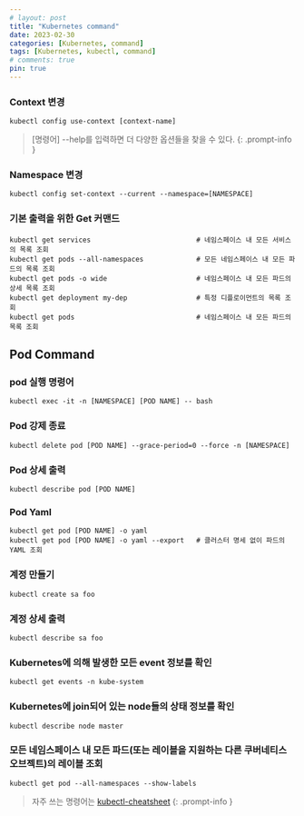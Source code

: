 ```yaml
---
# layout: post
title: "Kubernetes command"
date: 2023-02-30
categories: [Kubernetes, command]
tags: [Kubernetes, kubectl, command]
# comments: true
pin: true
---
```


### Context 변경
```
kubectl config use-context [context-name]
```

> [명령어] --help를 입력하면 더 다양한 옵션들을 찾을 수 있다.
{: .prompt-info }

### Namespace 변경
```
kubectl config set-context --current --namespace=[NAMESPACE]
```

### 기본 출력을 위한 Get 커맨드
```
kubectl get services                          # 네임스페이스 내 모든 서비스의 목록 조회
kubectl get pods --all-namespaces             # 모든 네임스페이스 내 모든 파드의 목록 조회
kubectl get pods -o wide                      # 네임스페이스 내 모든 파드의 상세 목록 조회
kubectl get deployment my-dep                 # 특정 디플로이먼트의 목록 조회
kubectl get pods                              # 네임스페이스 내 모든 파드의 목록 조회

```


## Pod Command
### pod 실행 명령어
```
kubectl exec -it -n [NAMESPACE] [POD NAME] -- bash
```

### Pod 강제 종료
```
kubectl delete pod [POD NAME] --grace-period=0 --force -n [NAMESPACE]
```

### Pod 상세 출력
```
kubectl describe pod [POD NAME]
```
### Pod Yaml
```
kubectl get pod [POD NAME] -o yaml
kubectl get pod [POD NAME] -o yaml --export   # 클러스터 명세 없이 파드의 YAML 조회
```





### 계정 만들기
```
kubectl create sa foo
```

### 계정 상세 출력
```
kubectl describe sa foo
```





### Kubernetes에 의해 발생한 모든 event 정보를 확인
```
kubectl get events -n kube-system
```

### Kubernetes에 join되어 있는 node들의 상태 정보를 확인
```
kubectl describe node master
```

### 모든 네임스페이스 내 모든 파드(또는 레이블을 지원하는 다른 쿠버네티스 오브젝트)의 레이블 조회
```
kubectl get pod --all-namespaces --show-labels
```



> 자주 쓰는 명령어는 [kubectl-cheatsheet](https://kubernetes.io/docs/reference/kubectl/cheatsheet/)
{: .prompt-info }